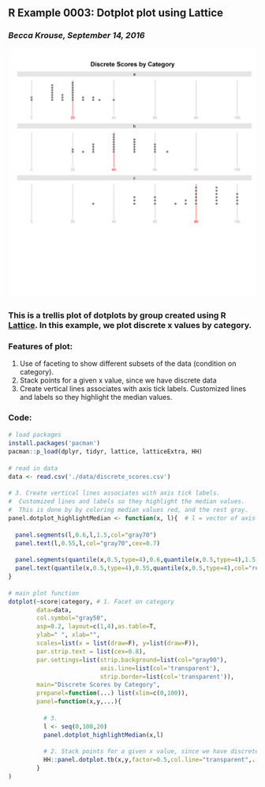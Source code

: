 ## R Example 0003: Dotplot plot using Lattice 
### *Becca Krouse, September 14, 2016* 
  
![](0003-dotplot-lattice.png)

### This is a trellis plot of dotplots by group created using R [Lattice](https://cran.r-project.org/web/packages/lattice/lattice.pdf).  In this example, we plot discrete x values by category.

### Features of plot:
1. Use of faceting to show different subsets of the data (condition on category).
2. Stack points for a given x value, since we have discrete data
3. Create vertical lines associates with axis tick labels.  Customized lines and labels so they highlight the median values.

### Code:
```r
# load packages
install.packages('pacman')
pacman::p_load(dplyr, tidyr, lattice, latticeExtra, HH)

# read in data
data <- read.csv('./data/discrete_scores.csv')

# 3. Create vertical lines associates with axis tick labels.  
#  Customized lines and labels so they highlight the median values.
#  This is done by by coloring median values red, and the rest gray.
panel.dotplot_highlightMedian <- function(x, l){  # l = vector of axis tick values
  
  panel.segments(l,0.6,l,1.5,col="gray70")          
  panel.text(l,0.55,l,col="gray70",cex=0.7)
  
  panel.segments(quantile(x,0.5,type=4),0.6,quantile(x,0.5,type=4),1.5,col="red")
  panel.text(quantile(x,0.5,type=4),0.55,quantile(x,0.5,type=4),col="red",cex=0.7)
}

# main plot function
dotplot(~score|category, # 1. Facet on category
        data=data, 
        col.symbol="gray50",
        asp=0.2, layout=c(1,4),as.table=T,
        ylab=" ", xlab="", 
        scales=list(x = list(draw=F), y=list(draw=F)),
        par.strip.text = list(cex=0.8),
        par.settings=list(strip.background=list(col="gray90"),
                          axis.line=list(col='transparent'),
                          strip.border=list(col='transparent')),
        main="Discrete Scores by Category",
        prepanel=function(...) list(xlim=c(0,100)),
        panel=function(x,y,...){
          
          # 3. 
          l <- seq(0,100,20)
          panel.dotplot_highlightMedian(x,l)
          
          # 2. Stack points for a given x value, since we have discrete data
          HH::panel.dotplot.tb(x,y,factor=0.5,col.line="transparent",...)
        }                    
)
```

